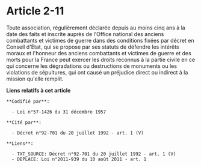 # Article 2-11

Toute association, régulièrement déclarée depuis au moins cinq ans à la date des faits et inscrite auprès de l'Office
national des anciens combattants et victimes de guerre dans des conditions fixées par décret en Conseil d'Etat, qui se
propose par ses statuts de défendre les intérêts moraux et l'honneur des anciens combattants et victimes de guerre et des
morts pour la France peut exercer les droits reconnus à la partie civile en ce qui concerne les dégradations ou destructions
de monuments ou les violations de sépultures, qui ont causé un préjudice direct ou indirect à la mission qu'elle remplit.

**Liens relatifs à cet article**

	**Codifié par**:

	  - Loi n°57-1426 du 31 décembre 1957

	**Cité par**:

	  - Décret n°92-701 du 20 juillet 1992 - art. 1 (V)

	**Liens**:

	  - TXT_SOURCE: Décret n°92-701 du 20 juillet 1992 - art. 1 (V)
	  - DEPLACE: Loi n°2011-939 du 10 août 2011 - art. 1
